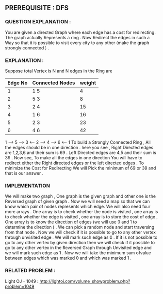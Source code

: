 ## PREREQUISITE : DFS 

### QUESTION EXPLANATION : 
You are given a directed Graph where each edge has a cost for redirecting. The graph actually Represents a ring . Now Redirect the edges in such a Way so that it is possible to
visit every city to any other (make the graph strongly connected ) .

### EXPLANATION :
Suppose total Vertex is N and N edges in the Ring are 

| Edge No |  Connected Nodes  | weight |
| --------| ----------------- | -------| 
|    1    |   1 5             |  4     |
|    2    |   5 3             |  8     |
|    3    |   2 4             |  15    |
|    4    |   1 6             |  16    |
|    5    |   2 3             |  23    | 
|    6    |   4 6             |  42    |

1 --> 5 --> 3 <-- 2 --> 4 --> 6 <-- 1 
To build a Strongly Connected Ring , All the edges should be in one direction . 
here you see ,
Right Directed edges are 1,2,3,6 and their sum is 69 .
Left  Directed edges are 4,5 and their sum is 39 . 
Now see, 
To make all the edges in one direction You will have to redirect either the Right directed edges or the left directed edges . To minimize the Cost for Redirecting We will
Pick the minimum of 69 or 39 and that is our answer .
### IMPLEMENTATION 
We will make two graph , One graph is the given graph and other one is the Reversed graph of given graph . Now we will need a  map so that we can know which pair of nodes
represents which edge. We will also need four more arrays . One array is to check whether the node is visited , one array is to check whether the edge is visited , one array
is to store the cost of edge , One array is to know the direction of edges (we will use 0 and 1 to determine the direction ) .
We can pick a random node and start traversing from that node . Now we will check if it is possible to go to any other vertex through unvisited edge . We will mark such edge as 0 .
If it is not possible to go to any other vertex by given direction then we will check if it possible to go to any other vertex in the Reversed Graph through Unvisited edge and 
we will mark such edge as 1 . Now we will take the minimum sum ofvalue between edges which was marked 0 and which was marked 1 .
### RELATED PROBLEM :
Light OJ - 1049 : http://lightoj.com/volume_showproblem.php?problem=1049


